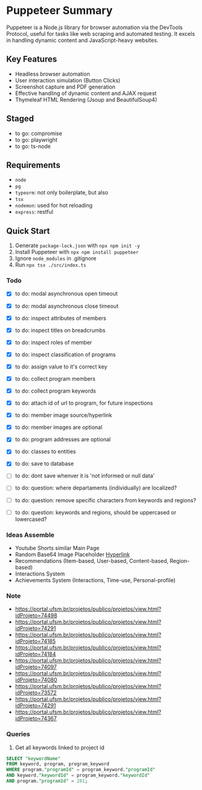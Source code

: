 # Puppeteer Summary

Puppeteer is a Node.js library for browser automation via the DevTools Protocol, useful for tasks like web scraping and automated testing. It excels in handling dynamic content and JavaScript-heavy websites.

## Key Features
- Headless browser automation
- User interaction simulation (Button Clicks)
- Screenshot capture and PDF generation
- Effective handling of dynamic content and AJAX request
- Thymeleaf HTML Rendering (Jsoup and BeautifulSoup4)

## Staged
- to go: compromise
- to go: playwright
- to go: ts-node

## Requirements
- `node`
- `pg`
- `typeorm`: not only boilerplate, but also 
- `tsx`
- `nodemon`: used for hot reloading
- `express`: restful

## Quick Start
1. Generate `package-lock.json` with `npx npm init -y`
2. Install Puppeteer with `npx npm install puppeteer`
3. Ignore `node_modules` in .gitignore
5. Run `npx tsx ./src/index.ts`

### Todo
- [x] to do: modal asynchronous open timeout
- [x] to do: modal asynchronous close timeout
- [x] to do: inspect attributes of members
- [x] to do: inspect titles on breadcrumbs 
- [x] to do: inspect roles of member 
- [x] to do: inspect classification of programs
- [x] to do: assign value to it's correct key
- [x] to do: collect program members
- [x] to do: collect program keywords
- [x] to do: attach id of url to program, for future inspections
- [x] to do: member image source/hyperlink
- [x] to do: member images are optional
- [x] to do: program addresses are optional
- [x] to do: classes to entities 
- [x] to do: save to database
- [ ] to do: dont save whenver it is 'not informed or null data'

- [ ] to do: question: where departaments (individually) are localized?
- [ ] to do: question: remove specific characters from keywords and regions?
- [ ] to do: question: keywords and regions, should be uppercased or lowercased?

### Ideas Assemble
- Youtube Shorts similar Main Page
- Random Base64 Image Placeholder [Hyperlink](https://picsum.photos/500/300?blur=10)
- Recommendations (Item-based, User-based, Content-based, Region-based)
- Interactions System
- Achievements System (Interactions, Time-use, Personal-profile)

### Note
- https://portal.ufsm.br/projetos/publico/projetos/view.html?idProjeto=74498 
- https://portal.ufsm.br/projetos/publico/projetos/view.html?idProjeto=74291
- https://portal.ufsm.br/projetos/publico/projetos/view.html?idProjeto=74185
- https://portal.ufsm.br/projetos/publico/projetos/view.html?idProjeto=74184
- https://portal.ufsm.br/projetos/publico/projetos/view.html?idProjeto=74097
- https://portal.ufsm.br/projetos/publico/projetos/view.html?idProjeto=74080
- https://portal.ufsm.br/projetos/publico/projetos/view.html?idProjeto=73572
- https://portal.ufsm.br/projetos/publico/projetos/view.html?idProjeto=74291
- https://portal.ufsm.br/projetos/publico/projetos/view.html?idProjeto=74367

### Queries

1. Get all keywords linked to project id
```sql
SELECT "keywordName" 
FROM keyword, program, program_keyword 
WHERE program."programId" = program_keyword."programId" 
AND keyword."keywordId" = program_keyword."keywordId"
AND program."programId" = 281;
```
